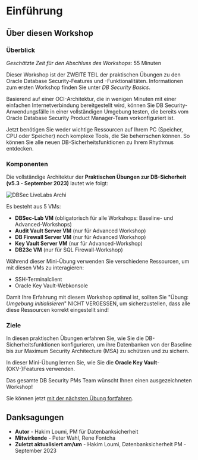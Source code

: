 # Einführung

## Über diesen Workshop

### Überblick

_Geschätzte Zeit für den Abschluss des Workshops_: 55 Minuten

Dieser Workshop ist der ZWEITE TEIL der praktischen Übungen zu den Oracle Database Security-Features und -Funktionalitäten. Informationen zum ersten Workshop finden Sie unter _DB Security Basics_.

Basierend auf einer OCI-Architektur, die in wenigen Minuten mit einer einfachen Internetverbindung bereitgestellt wird, können Sie DB Security-Anwendungsfälle in einer vollständigen Umgebung testen, die bereits vom Oracle Database Security Product Manager-Team vorkonfiguriert ist.

Jetzt benötigen Sie weder wichtige Ressourcen auf Ihrem PC (Speicher, CPU oder Speicher) noch komplexe Tools, die Sie beherrschen können. So können Sie alle neuen DB-Sicherheitsfunktionen zu Ihrem Rhythmus entdecken.

### Komponenten

Die vollständige Architektur der **Praktischen Übungen zur DB-Sicherheit (v5.3 - September 2023)** lautet wie folgt:

![DBSec LiveLabs Archi](./images/dbseclab-archi.png "DBSec LiveLabs Archi")

Es besteht aus 5 VMs:

*   **DBSec-Lab VM** (obligatorisch für alle Workshops: Baseline- und Advanced-Workshops)
*   **Audit Vault Server VM** (nur für Advanced Workshop)
*   **DB Firewall Server VM** (nur für Advanced Workshop)
*   **Key Vault Server VM** (nur für Advanced-Workshop)
*   **DB23c VM** (nur für SQL Firewall-Workshop)

Während dieser Mini-Übung verwenden Sie verschiedene Ressourcen, um mit diesen VMs zu interagieren:

*   SSH-Terminalclient
*   Oracle Key Vault-Webkonsole

Damit Ihre Erfahrung mit diesem Workshop optimal ist, sollten Sie "Übung: _Umgebung initialisieren_" NICHT VERGESSEN, um sicherzustellen, dass alle diese Ressourcen korrekt eingestellt sind!

### Ziele

In diesen praktischen Übungen erfahren Sie, wie Sie die DB-Sicherheitsfunktionen konfigurieren, um ihre Datenbanken von der Baseline bis zur Maximum Security Architecture (MSA) zu schützen und zu sichern.

In dieser Mini-Übung lernen Sie, wie Sie die **Oracle Key Vault**\-(OKV-)Features verwenden.

Das gesamte DB Security PMs Team wünscht Ihnen einen ausgezeichneten Workshop!

Sie können jetzt [mit der nächsten Übung fortfahren](#next).

## Danksagungen

*   **Autor** - Hakim Loumi, PM für Datenbanksicherheit
*   **Mitwirkende** - Peter Wahl, Rene Fontcha
*   **Zuletzt aktualisiert am/um** - Hakim Loumi, Datenbanksicherheit PM - September 2023